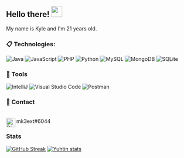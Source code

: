 ## Hello there! <img src="https://raw.githubusercontent.com/aemmadi/aemmadi/master/wave.gif" width="30px">

My name is Kyle and I'm 21 years old.

### 📋 Technologies:

  ![Java](https://img.shields.io/badge/Java-ED8B00?style=for-the-badge&logo=java&logoColor=white)
  ![JavaScript](https://img.shields.io/badge/JavaScript-F7DF1E?style=for-the-badge&logo=javascript&logoColor=black)
  ![PHP](https://img.shields.io/badge/PHP-777bb3?style=for-the-badge&logo=php&logoColor=white)
  ![Python](https://img.shields.io/badge/Python-0000FF?style=for-the-badge&logo=python&logoColor=white)
  ![MySQL](https://img.shields.io/badge/MySQL-00000F?style=for-the-badge&logo=mysql&logoColor=white)
  ![MongoDB](https://img.shields.io/badge/MongoDB-4EA94B?style=for-the-badge&logo=mongodb&logoColor=white)
  ![SQLite](https://img.shields.io/badge/SQLite-07405E?style=for-the-badge&logo=sqlite&logoColor=white)
  
### 🚀 Tools

  ![IntelliJ](https://img.shields.io/badge/IntelliJ-000000?style=for-the-badge&logo=intellij-idea&logoColor=blue)
  ![Visual Studio Code](https://img.shields.io/badge/VSCode-008B8B?style=for-the-badge&logo=visual-studio-code&logoColor=blue)
  ![Postman](https://img.shields.io/badge/-Postman-333333?style=for-the-badge&logo=postman)

### 💬 Contact
</br><img align="left" alt="Discord" target="_blank" width="25px" src="https://raw.githubusercontent.com/anuraghazra/anuraghazra/master/assets/discord-round.svg"/>
<string>mk3ext#6044</string>


### Stats
[![GitHub Streak](https://github-readme-streak-stats.herokuapp.com?user=mk3ext&theme=ayu-mirage)](https://git.io/streak-stats)
[![Yuhtin stats](https://github-readme-stats.vercel.app/api?username=mk3ext&layout=compact&theme=tokyonight&hide_title=true&show_icons=true&count_private=true)](https://github.com/wert/)
